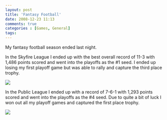 ```yaml
---
layout: post
title: 'Fantasy Football'
date: 2008-12-23 11:13
comments: true
categories : [Games, General]
tags:
---
```

My fantasy football season ended last night. 

In the Skyfire League I ended up with the best overall record of 11-3 with 1,486 points scored and went into the playoffs as the #1 seed. I ended up losing my first playoff game but was able to rally and capture the third place trophy.

<img src="/images/ffl-third.png">

In the Public League I ended up with a record of 7-6-1 with 1,293 points scored and went into the playoffs as the #4 seed. Due to quite a bit of luck I won out all my playoff games and captured the first place trophy.

<img src="/images/ffl-first.png">


